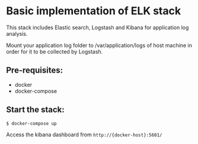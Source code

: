 Basic implementation of ELK stack
==

This stack includes Elastic search, Logstash and Kibana for application log analysis.

Mount your application log folder to /var/application/logs of host machine in order for it to be collected by Logstash.

## Pre-requisites:
- docker
- docker-compose

## Start the stack:

```
$ docker-compose up
```

Access the kibana dashboard from ```http://{docker-host}:5601/```
